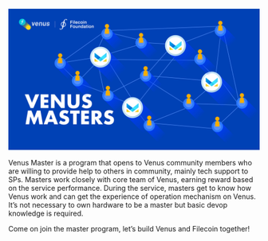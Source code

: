 ![venus-cluster](../.vuepress/public/master.jpg)

Venus Master is a program that opens to Venus community members who are willing to provide help to others in community, mainly tech support to SPs. Masters work closely with core team of Venus, earning reward based on the service performance. During the service, masters get to know how Venus work and can get the experience of operation mechanism on Venus. It’s not necessary to own hardware to be a master but basic devop knowledge is required. 

Come on join the master program, let’s build Venus and Filecoin together! 